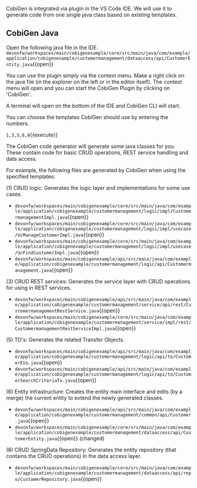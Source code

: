CobiGen is integrated via plugin in the VS Code IDE. We will use it to generate code from one single java class based on existing templates.


## CobiGen Java

Open the following java file in the IDE.
`devonfw/workspaces/main/cobigenexample/core/src/main/java/com/example/application/cobigenexample/customermanagement/dataaccess/api/CustomerEntity.java`{{open}}

You can use the plugin simply via the context menu. Make a right click on the java file (in the explorer on the left or in the editor itself). The context menu will open and you can start the CobiGen Plugin by clicking on 'CobiGen'.

A terminal will open on the bottom of the IDE and CobiGen CLI will start.

You can choose the templates CobiGen should use by entering the numbers.

`1,3,5,6,8`{{execute}}

The CobiGen code generator will generate some java classes for you. These contain code for basic CRUD operations, REST service handling and data access.

For example, the following files are generated by CobiGen when using the specified templates:

(1) CRUD logic: Generates the logic layer and implementations for some use cases.
- `devonfw/workspaces/main/cobigenexample/core/src/main/java/com/example/application/cobigenexample/customermanagement/logic/impl/CustomermanagementImpl.java`{{open}}
- `devonfw/workspaces/main/cobigenexample/core/src/main/java/com/example/application/cobigenexample/customermanagement/logic/impl/usecase/UcManageCustomerImpl.java`{{open}}
- `devonfw/workspaces/main/cobigenexample/core/src/main/java/com/example/application/cobigenexample/customermanagement/logic/impl/usecase/UcFindCustomerImpl.java`{{open}}
- `devonfw/workspaces/main/cobigenexample/api/src/main/java/com/example/application/cobigenexample/customermanagement/logic/api/Customermanagement.java`{{open}}

(3) CRUD REST services: Generates the service layer with CRUD operations for using in REST services.
- `devonfw/workspaces/main/cobigenexample/api/src/main/java/com/example/application/cobigenexample/customermanagement/service/api/rest/CustomermanagementRestService.java`{{open}}
- `devonfw/workspaces/main/cobigenexample/core/src/main/java/com/example/application/cobigenexample/customermanagement/service/impl/rest/CustomermanagementRestServiceImpl.java`{{open}}

(5) TO&#39;s: Generates the related Transfer Objects.
- `devonfw/workspaces/main/cobigenexample/api/src/main/java/com/example/application/cobigenexample/customermanagement/logic/api/to/CustomerEto.java`{{open}}
- `devonfw/workspaces/main/cobigenexample/api/src/main/java/com/example/application/cobigenexample/customermanagement/logic/api/to/CustomerSearchCriteriaTo.java`{{open}}

(6) Entity infrastructure: Creates the entity main interface and edits (by a merge) the current entity to extend the newly generated classes.
- `devonfw/workspaces/main/cobigenexample/api/src/main/java/com/example/application/cobigenexample/customermanagement/common/api/Customer.java`{{open}}
- `devonfw/workspaces/main/cobigenexample/core/src/main/java/com/example/application/cobigenexample/customermanagement/dataaccess/api/CustomerEntity.java`{{open}} (changed)

(8) CRUD SpringData Repository: Generates the entity repository (that contains the CRUD operations) in the data access layer.
- `devonfw/workspaces/main/cobigenexample/core/src/main/java/com/example/application/cobigenexample/customermanagement/dataaccess/api/repo/CustomerRepository.java`{{open}}

